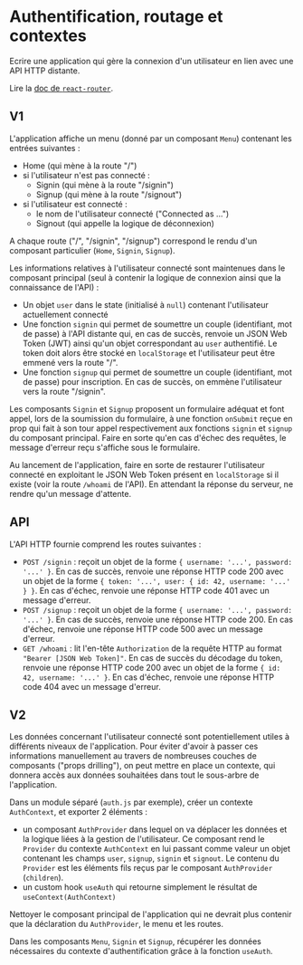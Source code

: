 Authentification, routage et contextes
===

Ecrire une application qui gère la connexion d'un utilisateur en lien avec une API HTTP distante.

Lire la [doc de `react-router`](https://reacttraining.com/react-router/web/guides/quick-start).

V1
---

L'application affiche un menu (donné par un composant `Menu`) contenant les entrées suivantes :
 - Home (qui mène à la route "/")
 - si l'utilisateur n'est pas connecté :
   - Signin (qui mène à la route "/signin")
   - Signup (qui mène à la route "/signout")
 - si l'utilisateur est connecté :
    - le nom de l'utilisateur connecté ("Connected as ...")
    - Signout (qui appelle la logique de déconnexion)

A chaque route ("/", "/signin", "/signup") correspond le rendu d'un composant particulier (`Home`, `Signin`, `Signup`).

Les informations relatives à l'utilisateur connecté sont maintenues dans le composant principal (seul à contenir la logique de connexion ainsi que la connaissance de l'API) :
 - Un objet `user` dans le state (initialisé à `null`) contenant l'utilisateur actuellement connecté
 - Une fonction `signin` qui permet de soumettre un couple (identifiant, mot de passe) à l'API distante qui, en cas de succès, renvoie un JSON Web Token (JWT) ainsi qu'un objet correspondant au `user` authentifié. Le token doit alors être stocké en `localStorage` et l'utilisateur peut être emmené vers la route "/".
 - Une fonction `signup` qui permet de soumettre un couple (identifiant, mot de passe) pour inscription. En cas de succès, on emmène l'utilisateur vers la route "/signin".

Les composants `Signin` et `Signup` proposent un formulaire adéquat et font appel, lors de la soumission du formulaire, à une fonction `onSubmit` reçue en prop qui fait à son tour appel respectivement aux fonctions `signin` et `signup` du composant principal.
Faire en sorte qu'en cas d'échec des requêtes, le message d'erreur reçu s'affiche sous le formulaire.

Au lancement de l'application, faire en sorte de restaurer l'utilisateur connecté en exploitant le JSON Web Token présent en `localStorage` si il existe (voir la route `/whoami` de l'API).
En attendant la réponse du serveur, ne rendre qu'un message d'attente.

API
---

L'API HTTP fournie comprend les routes suivantes :
 - `POST /signin` : reçoit un objet de la forme `{ username: '...', password: '...' }`. En cas de succès, renvoie une réponse HTTP code 200 avec un objet de la forme `{ token: '...', user: { id: 42, username: '...' } }`. En cas d'échec, renvoie une réponse HTTP code 401 avec un message d'erreur.
 - `POST /signup` : reçoit un objet de la forme `{ username: '...', password: '...' }`. En cas de succès, renvoie une réponse HTTP code 200. En cas d'échec, renvoie une réponse HTTP code 500 avec un message d'erreur.
 - `GET /whoami` : lit l'en-tête `Authorization` de la requête HTTP au format `"Bearer [JSON Web Token]"`. En cas de succès du décodage du token, renvoie une réponse HTTP code 200 avec un objet de la forme `{ id: 42, username: '...' }`. En cas d'échec, renvoie une réponse HTTP code 404 avec un message d'erreur.

V2
---

Les données concernant l'utilisateur connecté sont potentiellement utiles à différents niveaux de l'application.
Pour éviter d'avoir à passer ces informations manuellement au travers de nombreuses couches de composants ("props drilling"), on peut mettre en place un contexte, qui donnera accès aux données souhaitées dans tout le sous-arbre de l'application.

Dans un module séparé (`auth.js` par exemple), créer un contexte `AuthContext`, et exporter 2 éléments :
 - un composant `AuthProvider` dans lequel on va déplacer les données et la logique liées à la gestion de l'utilisateur. Ce composant rend le `Provider` du contexte `AuthContext` en lui passant comme valeur un objet contenant les champs `user`, `signup`, `signin` et `signout`. Le contenu du `Provider` est les éléments fils reçus par le composant `AuthProvider` (`children`).
 - un custom hook `useAuth` qui retourne simplement le résultat de `useContext(AuthContext)`

Nettoyer le composant principal de l'application qui ne devrait plus contenir que la déclaration du `AuthProvider`, le menu et les routes.

Dans les composants `Menu`, `Signin` et `Signup`, récupérer les données nécessaires du contexte d'authentification grâce à la fonction `useAuth`.
